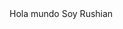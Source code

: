 <html>
  <head>
    <base target="_top">
    <title>RushianZ</title>
  </head>
  <body>
    Hola mundo
    Soy Rushian
  </body>
</html>
